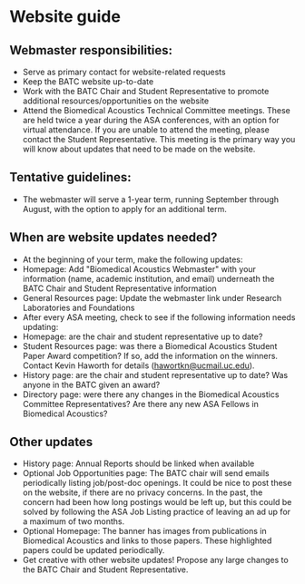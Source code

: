 # Website guide 

## Webmaster responsibilities: 
- Serve as primary contact for website-related requests 
- Keep the BATC website up-to-date 
- Work with the BATC Chair and Student Representative to promote additional resources/opportunities on the website 
- Attend the Biomedical Acoustics Technical Committee meetings. These are held twice a year during the ASA conferences, with an option for virtual attendance. If you are unable to attend the meeting, please contact the Student Representative. This meeting is the primary way you will know about updates that need to be made on the website.  

## Tentative guidelines: 
- The webmaster will serve a 1-year term, running September through August, with the option to apply for an additional term.  

## When are website updates needed?  
- At the beginning of your term, make the following updates: 
- Homepage: Add "Biomedical Acoustics Webmaster" with your information (name, academic institution, and email) underneath the BATC Chair and Student Representative information 
- General Resources page: Update the webmaster link under Research Laboratories and Foundations
- After every ASA meeting, check to see if the following information needs updating: 
- Homepage: are the chair and student representative up to date? 
- Student Resources page: was there a Biomedical Acoustics Student Paper Award competition? If so, add the information on the winners. Contact Kevin Haworth for details (hawortkn@ucmail.uc.edu). 
- History page: are the chair and student representative up to date? Was anyone in the BATC given an award? 
- Directory page: were there any changes in the Biomedical Acoustics Committee Representatives? Are there any new ASA Fellows in Biomedical Acoustics? 

## Other updates 
- History page: Annual Reports should be linked when available 
- Optional Job Opportunities page: The BATC chair will send emails periodically listing job/post-doc openings. It could be nice to post these on the website, if there are no privacy concerns. In the past, the concern had been how long postings would be left up, but this could be solved by following the ASA Job Listing practice of leaving an ad up for a maximum of two months.
- Optional Homepage: The banner has images from publications in Biomedical Acoustics and links to those papers. These highlighted papers could be updated periodically.
- Get creative with other website updates! Propose any large changes to the BATC Chair and Student Representative. 
